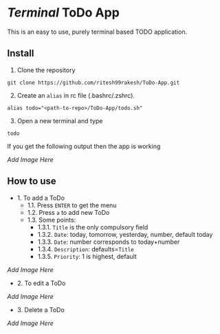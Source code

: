# _Terminal_ ToDo App

This is an easy to use, purely terminal based TODO application.

## Install

1. Clone the repository
```
git clone https://github.com/ritesh99rakesh/ToDo-App.git
```
2. Create an `alias` in rc file (.bashrc/.zshrc).
```
alias todo="<path-to-repo>/ToDo-App/todo.sh"
```
3. Open a new terminal and type
```
todo
```
If you get the following output then the app is working

_Add Image Here_

## How to use
* 1\. To add a ToDo 
    * 1.1\. Press `ENTER` to get the menu
    * 1.2\. Press `a` to add new ToDo
    * 1.3\. Some points:
        * 1.3.1\. `Title` is the only compulsory field
        * 1.3.2\. `Date`: today, tomorrow, yesterday, number, default today
        * 1.3.3\. `Date`: number corresponds to today+number
        * 1.3.4\. `Description`: defaults=`Title`
        * 1.3.5\. `Priority`: 1 is highest, default 

_Add Image Here_
* 2\. To edit a ToDo

_Add Image Here_
* 3\. Delete a ToDo

_Add Image Here_

